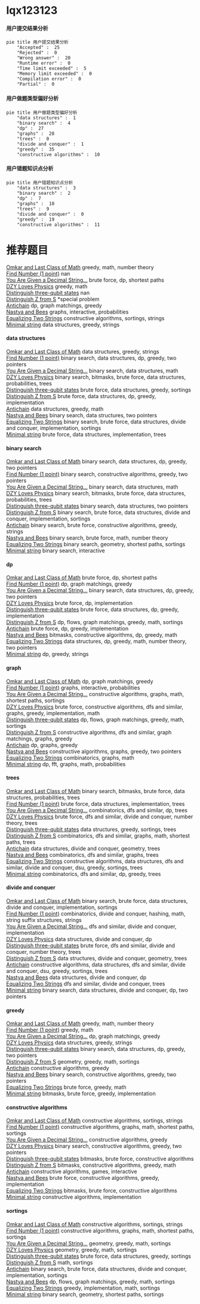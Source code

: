 # lqx123123
<!-- tabs:start -->
#### **用户提交结果分析**

```mermaid
pie title 用户提交结果分析
    "Accepted" :  25
    "Rejected" :  0
    "Wrong answer" :  20
    "Runtime error" :  0
    "Time limit exceeded" :  5
    "Memory limit exceeded" :  0
    "Compilation error" :  0
    "Partial" :  0
```
#### **用户做题类型偏好分析**

```mermaid
pie title 用户做题类型偏好分析
    "data structures" :  1
    "binary search" :  4
    "dp" :  27
    "graphs" :  28
    "trees" :  0
    "divide and conquer" :  1
    "greedy" :  35
    "constructive algorithms" :  10
```
#### **用户错题知识点分析**

```mermaid
pie title 用户错题知识点分析
    "data structures" :  3
    "binary search" :  2
    "dp" :  7
    "graphs" :  10
    "trees" :  9
    "divide and conquer" :  0
    "greedy" :  19
    "constructive algorithms" :  11
```
<!-- tabs:end -->
# 推荐题目
[Omkar and Last Class of Math](http://codeforces.com/problemset/problem/1372/B)		greedy,
                        math,
                        number theory		  
[Find Number (1 point)](https://codeforces.com/contest/1164/problem/G)		nan		  
[You Are Given a Decimal String...](http://codeforces.com/problemset/problem/1202/B)		brute force,
                        dp,
                        shortest paths		  
[DZY Loves Physics](https://codeforces.com/contest/445/problem/C)		greedy,
                        math		  
[Distinguish three-qubit states](http://codeforces.com/problemset/problem/1116/B1)		nan		  
[Distinguish Z from S](http://codeforces.com/problemset/problem/1356/A3)		*special problem		  
[Antichain](http://codeforces.com/problemset/problem/353/E)		dp,
                        graph matchings,
                        greedy		  
[Nastya and Bees](http://codeforces.com/problemset/problem/1340/E)		graphs,
                        interactive,
                        probabilities		  
[Equalizing Two Strings](http://codeforces.com/problemset/problem/1256/F)		constructive algorithms,
                        sortings,
                        strings		  
[Minimal string](http://codeforces.com/problemset/problem/797/C)		data structures,
                        greedy,
                        strings		  
<!-- tabs:start -->
#### **data structures**
[Omkar and Last Class of Math](http://codeforces.com/problemset/problem/797/C)		data structures,
                        greedy,
                        strings		  
[Find Number (1 point)](http://codeforces.com/problemset/problem/1492/C)		binary search,
                        data structures,
                        dp,
                        greedy,
                        two pointers		  
[You Are Given a Decimal String...](http://codeforces.com/problemset/problem/1490/G)		binary search,
                        data structures,
                        math		  
[DZY Loves Physics](http://codeforces.com/problemset/problem/1479/D)		binary search,
                        bitmasks,
                        brute force,
                        data structures,
                        probabilities,
                        trees		  
[Distinguish three-qubit states](http://codeforces.com/problemset/problem/1497/A)		brute force,
                        data structures,
                        greedy,
                        sortings		  
[Distinguish Z from S](http://codeforces.com/problemset/problem/1491/C)		brute force,
                        data structures,
                        dp,
                        greedy,
                        implementation		  
[Antichain](http://codeforces.com/problemset/problem/1492/B)		data structures,
                        greedy,
                        math		  
[Nastya and Bees](http://codeforces.com/problemset/problem/1436/E)		binary search,
                        data structures,
                        two pointers		  
[Equalizing Two Strings](http://codeforces.com/problemset/problem/1461/D)		binary search,
                        brute force,
                        data structures,
                        divide and conquer,
                        implementation,
                        sortings		  
[Minimal string](http://codeforces.com/problemset/problem/1511/C)		brute force,
                        data structures,
                        implementation,
                        trees		  
#### **binary search**
[Omkar and Last Class of Math](http://codeforces.com/problemset/problem/1492/C)		binary search,
                        data structures,
                        dp,
                        greedy,
                        two pointers		  
[Find Number (1 point)](http://codeforces.com/problemset/problem/1463/D)		binary search,
                        constructive algorithms,
                        greedy,
                        two pointers		  
[You Are Given a Decimal String...](http://codeforces.com/problemset/problem/1490/G)		binary search,
                        data structures,
                        math		  
[DZY Loves Physics](http://codeforces.com/problemset/problem/1479/D)		binary search,
                        bitmasks,
                        brute force,
                        data structures,
                        probabilities,
                        trees		  
[Distinguish three-qubit states](http://codeforces.com/problemset/problem/1436/E)		binary search,
                        data structures,
                        two pointers		  
[Distinguish Z from S](http://codeforces.com/problemset/problem/1461/D)		binary search,
                        brute force,
                        data structures,
                        divide and conquer,
                        implementation,
                        sortings		  
[Antichain](http://codeforces.com/problemset/problem/1493/C)		binary search,
                        brute force,
                        constructive algorithms,
                        greedy,
                        strings		  
[Nastya and Bees](http://codeforces.com/problemset/problem/1487/D)		binary search,
                        brute force,
                        math,
                        number theory		  
[Equalizing Two Strings](http://codeforces.com/problemset/problem/1486/B)		binary search,
                        geometry,
                        shortest paths,
                        sortings		  
[Minimal string](http://codeforces.com/problemset/problem/1486/C1)		binary search,
                        interactive		  
#### **dp**
[Omkar and Last Class of Math](http://codeforces.com/problemset/problem/1202/B)		brute force,
                        dp,
                        shortest paths		  
[Find Number (1 point)](http://codeforces.com/problemset/problem/353/E)		dp,
                        graph matchings,
                        greedy		  
[You Are Given a Decimal String...](http://codeforces.com/problemset/problem/1492/C)		binary search,
                        data structures,
                        dp,
                        greedy,
                        two pointers		  
[DZY Loves Physics](https://codeforces.com/contest/1457/problem/C)		brute force,
                        dp,
                        implementation		  
[Distinguish three-qubit states](http://codeforces.com/problemset/problem/1491/C)		brute force,
                        data structures,
                        dp,
                        greedy,
                        implementation		  
[Distinguish Z from S](http://codeforces.com/problemset/problem/1437/C)		dp,
                        flows,
                        graph matchings,
                        greedy,
                        math,
                        sortings		  
[Antichain](http://codeforces.com/problemset/problem/1499/B)		brute force,
                        dp,
                        greedy,
                        implementation		  
[Nastya and Bees](http://codeforces.com/problemset/problem/1491/D)		bitmasks,
                        constructive algorithms,
                        dp,
                        greedy,
                        math		  
[Equalizing Two Strings](http://codeforces.com/problemset/problem/1497/E1)		data structures,
                        dp,
                        greedy,
                        math,
                        number theory,
                        two pointers		  
[Minimal string](http://codeforces.com/problemset/problem/1466/C)		dp,
                        greedy,
                        strings		  
#### **graph**
[Omkar and Last Class of Math](http://codeforces.com/problemset/problem/353/E)		dp,
                        graph matchings,
                        greedy		  
[Find Number (1 point)](http://codeforces.com/problemset/problem/1340/E)		graphs,
                        interactive,
                        probabilities		  
[You Are Given a Decimal String...](http://codeforces.com/problemset/problem/1506/F)		constructive algorithms,
                        graphs,
                        math,
                        shortest paths,
                        sortings		  
[DZY Loves Physics](http://codeforces.com/problemset/problem/1487/C)		brute force,
                        constructive algorithms,
                        dfs and similar,
                        graphs,
                        greedy,
                        implementation,
                        math		  
[Distinguish three-qubit states](http://codeforces.com/problemset/problem/1437/C)		dp,
                        flows,
                        graph matchings,
                        greedy,
                        math,
                        sortings		  
[Distinguish Z from S](http://codeforces.com/problemset/problem/1470/D)		constructive algorithms,
                        dfs and similar,
                        graph matchings,
                        graphs,
                        greedy		  
[Antichain](http://codeforces.com/problemset/problem/1476/C)		dp,
                        graphs,
                        greedy		  
[Nastya and Bees](http://codeforces.com/problemset/problem/1304/D)		constructive algorithms,
                        graphs,
                        greedy,
                        two pointers		  
[Equalizing Two Strings](http://codeforces.com/problemset/problem/1475/C)		combinatorics,
                        graphs,
                        math		  
[Minimal string](http://codeforces.com/problemset/problem/553/E)		dp,
                        fft,
                        graphs,
                        math,
                        probabilities		  
#### **trees**
[Omkar and Last Class of Math](http://codeforces.com/problemset/problem/1479/D)		binary search,
                        bitmasks,
                        brute force,
                        data structures,
                        probabilities,
                        trees		  
[Find Number (1 point)](http://codeforces.com/problemset/problem/1511/C)		brute force,
                        data structures,
                        implementation,
                        trees		  
[You Are Given a Decimal String...](http://codeforces.com/problemset/problem/1499/F)		combinatorics,
                        dfs and similar,
                        dp,
                        trees		  
[DZY Loves Physics](http://codeforces.com/problemset/problem/1491/E)		brute force,
                        dfs and similar,
                        divide and conquer,
                        number theory,
                        trees		  
[Distinguish three-qubit states](http://codeforces.com/problemset/problem/1466/D)		data structures,
                        greedy,
                        sortings,
                        trees		  
[Distinguish Z from S](http://codeforces.com/problemset/problem/1495/D)		combinatorics,
                        dfs and similar,
                        graphs,
                        math,
                        shortest paths,
                        trees		  
[Antichain](http://codeforces.com/problemset/problem/1303/G)		data structures,
                        divide and conquer,
                        geometry,
                        trees		  
[Nastya and Bees](http://codeforces.com/problemset/problem/1454/E)		combinatorics,
                        dfs and similar,
                        graphs,
                        trees		  
[Equalizing Two Strings](http://codeforces.com/problemset/problem/1494/D)		constructive algorithms,
                        data structures,
                        dfs and similar,
                        divide and conquer,
                        dsu,
                        greedy,
                        sortings,
                        trees		  
[Minimal string](http://codeforces.com/problemset/problem/1292/C)		combinatorics,
                        dfs and similar,
                        dp,
                        greedy,
                        trees		  
#### **divide and conquer**
[Omkar and Last Class of Math](http://codeforces.com/problemset/problem/1461/D)		binary search,
                        brute force,
                        data structures,
                        divide and conquer,
                        implementation,
                        sortings		  
[Find Number (1 point)](http://codeforces.com/problemset/problem/1466/G)		combinatorics,
                        divide and conquer,
                        hashing,
                        math,
                        string suffix structures,
                        strings		  
[You Are Given a Decimal String...](http://codeforces.com/problemset/problem/1490/D)		dfs and similar,
                        divide and conquer,
                        implementation		  
[DZY Loves Physics](https://codeforces.com/contest/1483/problem/C)		data structures,
                        divide and conquer,
                        dp		  
[Distinguish three-qubit states](http://codeforces.com/problemset/problem/1491/E)		brute force,
                        dfs and similar,
                        divide and conquer,
                        number theory,
                        trees		  
[Distinguish Z from S](http://codeforces.com/problemset/problem/1303/G)		data structures,
                        divide and conquer,
                        geometry,
                        trees		  
[Antichain](http://codeforces.com/problemset/problem/1494/D)		constructive algorithms,
                        data structures,
                        dfs and similar,
                        divide and conquer,
                        dsu,
                        greedy,
                        sortings,
                        trees		  
[Nastya and Bees](http://codeforces.com/problemset/problem/1482/E)		data structures,
                        divide and conquer,
                        dp		  
[Equalizing Two Strings](http://codeforces.com/problemset/problem/566/C)		dfs and similar,
                        divide and conquer,
                        trees		  
[Minimal string](http://codeforces.com/problemset/problem/1428/F)		binary search,
                        data structures,
                        divide and conquer,
                        dp,
                        two pointers		  
#### **greedy**
[Omkar and Last Class of Math](http://codeforces.com/problemset/problem/1372/B)		greedy,
                        math,
                        number theory		  
[Find Number (1 point)](https://codeforces.com/contest/445/problem/C)		greedy,
                        math		  
[You Are Given a Decimal String...](http://codeforces.com/problemset/problem/353/E)		dp,
                        graph matchings,
                        greedy		  
[DZY Loves Physics](http://codeforces.com/problemset/problem/797/C)		data structures,
                        greedy,
                        strings		  
[Distinguish three-qubit states](http://codeforces.com/problemset/problem/1492/C)		binary search,
                        data structures,
                        dp,
                        greedy,
                        two pointers		  
[Distinguish Z from S](https://codeforces.com/contest/1496/problem/C)		geometry,
                        greedy,
                        math,
                        sortings		  
[Antichain](http://codeforces.com/problemset/problem/1493/A)		constructive algorithms,
                        greedy		  
[Nastya and Bees](http://codeforces.com/problemset/problem/1463/D)		binary search,
                        constructive algorithms,
                        greedy,
                        two pointers		  
[Equalizing Two Strings](http://codeforces.com/problemset/problem/1462/C)		brute force,
                        greedy,
                        math		  
[Minimal string](http://codeforces.com/problemset/problem/1494/B)		bitmasks,
                        brute force,
                        greedy,
                        implementation		  
#### **constructive algorithms**
[Omkar and Last Class of Math](http://codeforces.com/problemset/problem/1256/F)		constructive algorithms,
                        sortings,
                        strings		  
[Find Number (1 point)](http://codeforces.com/problemset/problem/1506/F)		constructive algorithms,
                        graphs,
                        math,
                        shortest paths,
                        sortings		  
[You Are Given a Decimal String...](http://codeforces.com/problemset/problem/1493/A)		constructive algorithms,
                        greedy		  
[DZY Loves Physics](http://codeforces.com/problemset/problem/1463/D)		binary search,
                        constructive algorithms,
                        greedy,
                        two pointers		  
[Distinguish three-qubit states](https://codeforces.com/contest/1456/problem/B)		bitmasks,
                        brute force,
                        constructive algorithms		  
[Distinguish Z from S](http://codeforces.com/problemset/problem/1492/D)		bitmasks,
                        constructive algorithms,
                        greedy,
                        math		  
[Antichain](https://codeforces.com/contest/1504/problem/D)		constructive algorithms,
                        games,
                        interactive		  
[Nastya and Bees](https://codeforces.com/contest/1483/problem/A)		brute force,
                        constructive algorithms,
                        greedy,
                        implementation		  
[Equalizing Two Strings](https://codeforces.com/contest/1457/problem/D)		bitmasks,
                        brute force,
                        constructive algorithms		  
[Minimal string](http://codeforces.com/problemset/problem/1513/A)		constructive algorithms,
                        implementation		  
#### **sortings**
[Omkar and Last Class of Math](http://codeforces.com/problemset/problem/1256/F)		constructive algorithms,
                        sortings,
                        strings		  
[Find Number (1 point)](http://codeforces.com/problemset/problem/1506/F)		constructive algorithms,
                        graphs,
                        math,
                        shortest paths,
                        sortings		  
[You Are Given a Decimal String...](https://codeforces.com/contest/1496/problem/C)		geometry,
                        greedy,
                        math,
                        sortings		  
[DZY Loves Physics](http://codeforces.com/problemset/problem/1495/A)		geometry,
                        greedy,
                        math,
                        sortings		  
[Distinguish three-qubit states](http://codeforces.com/problemset/problem/1497/A)		brute force,
                        data structures,
                        greedy,
                        sortings		  
[Distinguish Z from S](http://codeforces.com/problemset/problem/1427/A)		math,
                        sortings		  
[Antichain](http://codeforces.com/problemset/problem/1461/D)		binary search,
                        brute force,
                        data structures,
                        divide and conquer,
                        implementation,
                        sortings		  
[Nastya and Bees](http://codeforces.com/problemset/problem/1437/C)		dp,
                        flows,
                        graph matchings,
                        greedy,
                        math,
                        sortings		  
[Equalizing Two Strings](http://codeforces.com/problemset/problem/1473/A)		greedy,
                        implementation,
                        math,
                        sortings		  
[Minimal string](http://codeforces.com/problemset/problem/1486/B)		binary search,
                        geometry,
                        shortest paths,
                        sortings		  
<!-- tabs:end -->
